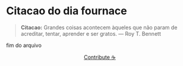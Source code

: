 # Citacao do dia fournace

> **Citacao:** Grandes coisas acontecem àqueles que não param de acreditar, tentar, aprender e ser gratos. — Roy T. Bennett

fim do arquivo

<watermark-footer>
<p align="center">
  <a href="https://github.com/ruisuan/ruisuan/blob/main/contribute.md">Contribute ☕</a>
</p>
</watermark-footer>
